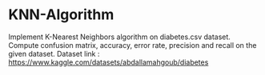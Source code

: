 # KNN-Algorithm
Implement K-Nearest Neighbors algorithm on diabetes.csv dataset. Compute confusion matrix, accuracy, error rate, precision and recall on the given dataset. Dataset link : https://www.kaggle.com/datasets/abdallamahgoub/diabetes
